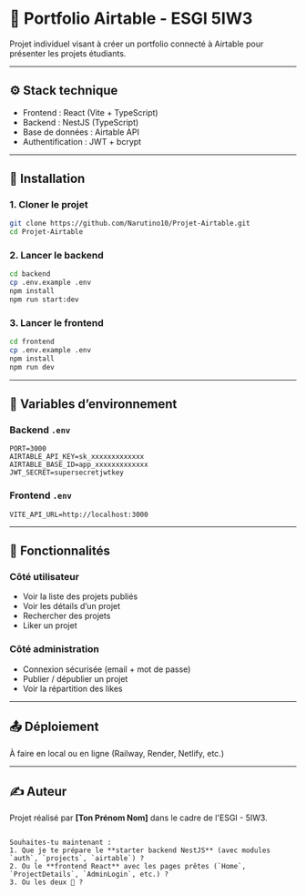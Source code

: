 # 📁 Portfolio Airtable - ESGI 5IW3

Projet individuel visant à créer un portfolio connecté à Airtable pour présenter les projets étudiants.

---

## ⚙️ Stack technique

- Frontend : React (Vite + TypeScript)
- Backend : NestJS (TypeScript)
- Base de données : Airtable API
- Authentification : JWT + bcrypt

---

## 🔧 Installation

### 1. Cloner le projet

```bash
git clone https://github.com/Narutino10/Projet-Airtable.git
cd Projet-Airtable
```

### 2. Lancer le backend

```bash
cd backend
cp .env.example .env
npm install
npm run start:dev
```

### 3. Lancer le frontend

```bash
cd frontend
cp .env.example .env
npm install
npm run dev
```

---

## 🔐 Variables d’environnement

### Backend `.env`

```
PORT=3000
AIRTABLE_API_KEY=sk_xxxxxxxxxxxxx
AIRTABLE_BASE_ID=app_xxxxxxxxxxxxx
JWT_SECRET=supersecretjwtkey
```

### Frontend `.env`

```
VITE_API_URL=http://localhost:3000
```

---

## 🧠 Fonctionnalités

### Côté utilisateur

- Voir la liste des projets publiés
- Voir les détails d’un projet
- Rechercher des projets
- Liker un projet

### Côté administration

- Connexion sécurisée (email + mot de passe)
- Publier / dépublier un projet
- Voir la répartition des likes

---

## 📤 Déploiement

À faire en local ou en ligne (Railway, Render, Netlify, etc.)

---

## ✍️ Auteur

Projet réalisé par **[Ton Prénom Nom]** dans le cadre de l'ESGI - 5IW3.

```

Souhaites-tu maintenant :
1. Que je te prépare le **starter backend NestJS** (avec modules `auth`, `projects`, `airtable`) ?
2. Ou le **frontend React** avec les pages prêtes (`Home`, `ProjectDetails`, `AdminLogin`, etc.) ?
3. Ou les deux 👀 ?